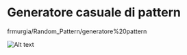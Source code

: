 # Generatore casuale di pattern 

frmurgia/Random_Pattern/generatore%20pattern

![Alt text](https://github.com/frmurgia/dsii-2018-unirsm.github.io/blob/master/frmurgia/Random_Pattern/generatore%20pattern/anteprima%20.png)
